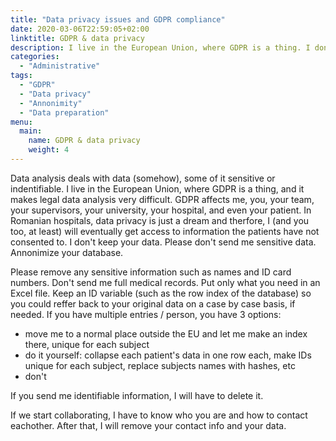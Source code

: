 ```yaml
---
title: "Data privacy issues and GDPR compliance"
date: 2020-03-06T22:59:05+02:00
linktitle: GDPR & data privacy
description: I live in the European Union, where GDPR is a thing. I don't keep your data. Please don't send me sensitive data. Annonimize your database.
categories:
  - "Administrative"
tags:
  - "GDPR"
  - "Data privacy"
  - "Annonimity"
  - "Data preparation"
menu:
  main:
    name: GDPR & data privacy
    weight: 4
---
```


Data analysis deals with data (somehow), some of it sensitive or indentifiable. I live in the European Union, where GDPR is a thing, and it makes legal data analysis very difficult. GDPR affects me, you, your team, your supervisors, your university, your hospital, and even your patient. In Romanian hospitals, data privacy is just a dream and therfore, I (and you too, at least) will eventually get access to information the patients have not consented to. I don't keep your data. Please don't send me sensitive data. Annonimize your database.

Please remove any sensitive information such as names and ID card numbers. Don't send me full medical records. Put only what you need in an Excel file. Keep an ID variable (such as the row index of the database) so you could reffer back to your original data on a case by case basis, if needed. If you have multiple entries / person, you have 3 options:
 - move me to a normal place outside the EU and let me make an index there, unique for each subject
 - do it yourself: collapse each patient's data in one row each, make IDs unique for each subject, replace subjects names with hashes, etc
 - don't

If you send me identifiable information, I will have to delete it.

If we start collaborating, I have to know who you are and how to contact eachother. After that, I will remove your contact info and your data. 


